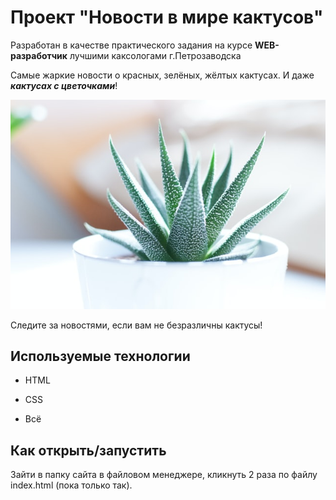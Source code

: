 # Проект "Новости в мире кактусов"

Разработан в качестве практического задания на курсе **WEB-разработчик** лучшими каксологами г.Петрозаводска

Самые жаркие новости о красных, зелёных, жёлтых кактусах. И даже ***кактусах с цветочками***! 

![очень красивые кактусы](./cactus.jpg)

Следите за новостями, если вам не безразличны кактусы!

## Используемые технологии

* HTML

* CSS 

* Всё

## Как открыть/запустить

Зайти в папку сайта в файловом менеджере, кликнуть 2 раза по файлу index.html (пока только так).
